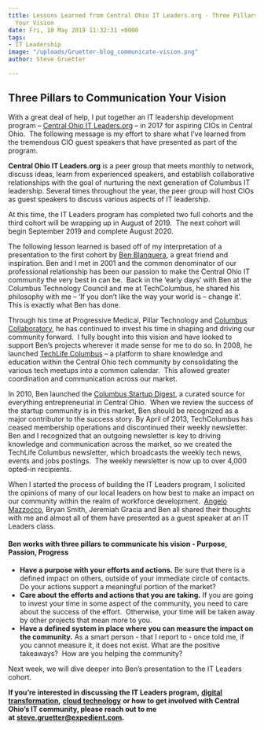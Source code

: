 ```yaml
---
title: Lessons Learned from Central Ohio IT Leaders.org - Three Pillars to Communicate
  Your Vision
date: Fri, 10 May 2019 11:32:31 +0000
tags:
- IT Leadership
image: "/uploads/Gruetter-blog_communicate-vision.png"
author: Steve Gruetter

---
```

## Three Pillars to Communication Your Vision

With a great deal of help, I put together an IT leadership development program – [Central Ohio IT Leaders.org](https://itleaders.org/central-ohio/) – in 2017 for aspiring CIOs in Central Ohio.  The following message is my effort to share what I’ve learned from the tremendous CIO guest speakers that have presented as part of the program.

**Central Ohio IT Leaders.org** is a peer group that meets monthly to network, discuss ideas, learn from experienced speakers, and establish collaborative relationships with the goal of nurturing the next generation of Columbus IT leadership. Several times throughout the year, the peer group will host CIOs as guest speakers to discuss various aspects of IT leadership.

At this time, the IT Leaders program has completed two full cohorts and the third cohort will be wrapping up in August of 2019.  The next cohort will begin September 2019 and complete August 2020.

The following lesson learned is based off of my interpretation of a presentation to the first cohort by [Ben Blanquera](https://www.linkedin.com/in/benblanquera/), a great friend and inspiration. Ben and I met in 2001 and the common denominator of our professional relationship has been our passion to make the Central Ohio IT community the very best in can be.  Back in the ‘early days’ with Ben at the Columbus Technology Council and me at TechColumbus, he shared his philosophy with me – ‘If you don’t like the way your world is – change it’.  This is exactly what Ben has done.

Through his time at Progressive Medical, Pillar Technology and [Columbus Collaboratory](https://columbuscollaboratory.com/), he has continued to invest his time in shaping and driving our community forward.  I fully bought into this vision and have looked to support Ben’s projects wherever it made sense for me to do so. In 2008, he launched [TechLife Columbus](http://www.techlifecolumbus.com/) – a platform to share knowledge and education within the Central Ohio tech community by consolidating the various tech meetups into a common calendar.  This allowed greater coordination and communication across our market.

In 2010, Ben launched the [Columbus Startup Digest](http://blog.startupdigest.com/tag/columbus/), a curated source for everything entrepreneurial in Central Ohio.  When we review the success of the startup community is in this market, Ben should be recognized as a major contributor to the success story. By April of 2013, TechColumbus has ceased membership operations and discontinued their weekly newsletter.  Ben and I recognized that an outgoing newsletter is key to driving knowledge and communication across the market, so we created the TechLife Columbus newsletter, which broadcasts the weekly tech news, events and jobs postings.  The weekly newsletter is now up to over 4,000 opted-in recipients.

When I started the process of building the IT Leaders program, I solicited the opinions of many of our local leaders on how best to make an impact on our community within the realm of workforce development.  [Angelo Mazzocco](https://www.linkedin.com/in/angelomazzocco/), Bryan Smith, Jeremiah Gracia and Ben all shared their thoughts with me and almost all of them have presented as a guest speaker at an IT Leaders class.

#### Ben works with three pillars to communicate his vision - Purpose, Passion, Progress

* **Have a purpose with your efforts and actions.** Be sure that there is a defined impact on others, outside of your immediate circle of contacts.  Do your actions support a meaningful portion of the market?
* **Care about the efforts and actions that you are taking.** If you are going to invest your time in some aspect of the community, you need to care about the success of the effort.  Otherwise, your time will be taken away by other projects that mean more to you.
* **Have a defined system in place where you can measure the impact on the community.** As a smart person - that I report to - once told me, if you cannot measure it, it does not exist. What are the positive takeaways?  How are you helping the community?

Next week, we will dive deeper into Ben’s presentation to the IT Leaders cohort.

**If you’re interested in discussing the IT Leaders program,** [**digital transformation**](https://www.expedient.com/blog/is-your-organization-continuousnext/)**,** [**cloud technology**](https://www.expedient.com/services/infrastructure-as-a-service/cloud/) **or how to get involved with Central Ohio’s IT community, please reach out to me at** [**steve.gruetter@expedient.com**](mailto:steve.gruetter@expedient.com)**.**